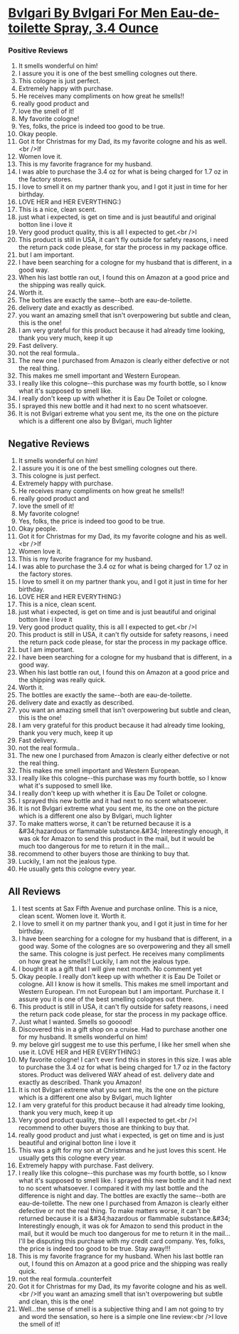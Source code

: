 # [Bvlgari By Bvlgari For Men Eau-de-toilette Spray, 3.4 Ounce](https://products.checkmycream.com/products/Bvlgari-By-Bvlgari-For-Men-Eau-de-toilette-Spray-3.4-Ounce.html)

### Positive Reviews

<ol>
      <li>It smells wonderful on him!</li>
      <li>I assure you it is one of the best smelling colognes out there.</li>
      <li>This cologne is just perfect.  </li>
      <li>Extremely happy with purchase.</li>
      <li>He receives many compliments on how great he smells!!  </li>
      <li>really good product and</li>
      <li>love the smell of it!</li>
      <li>My favorite cologne!</li>
      <li>Yes, folks, the price is indeed too good to be true.  </li>
      <li>Okay people.</li>
      <li>Got it for Christmas for my Dad, its my favorite cologne and his as well.&lt;br /&gt;If</li>
      <li>Women love it.</li>
      <li>This is my favorite fragrance for my husband.  </li>
      <li>I was able to purchase the 3.4 oz for what is being charged for 1.7 oz in the factory stores.</li>
      <li>I love to smell it on my partner thank you, and I got it just in time for her birthday.</li>
      <li>LOVE HER and HER EVERYTHING:)</li>
      <li>This is a nice, clean scent.</li>
      <li>just what i expected, is get on time and is just beautiful and original botton line i love it</li>
      <li>Very good product quality, this is all I expected to get.&lt;br /&gt;I</li>
      <li>This product is still in USA, it can&#x27;t fly outside for safety reasons, i need the return pack code please, for star the process in my package office.</li>
      <li>but I am important.   </li>
      <li>I have been searching for a cologne for my husband that is different, in a good way.  </li>
      <li>When his last bottle ran out, I found this on Amazon at a good price and the shipping was really quick.</li>
      <li>Worth it.</li>
      <li>The bottles are exactly the same--both are eau-de-toilette.  </li>
      <li>delivery date and exactly as described.</li>
      <li>you want an amazing smell that isn&#x27;t overpowering but subtle and clean, this is the one!</li>
      <li>I am very grateful for this product because it had already time looking, thank you very much, keep it up</li>
      <li>Fast delivery.</li>
      <li>not the real formula..</li>
      <li>The new one I purchased from Amazon is clearly either defective or not the real thing.  </li>
      <li>This makes me smell important and Western European.   </li>
      <li>I really like this cologne--this purchase was my fourth bottle, so I know what it&#x27;s supposed to smell like.  </li>
      <li>I really don&#x27;t keep up with whether it is Eau De Toilet or cologne.</li>
      <li>I sprayed this new bottle and it had next to no scent whatsoever.  </li>
      <li>It is not Bvlgari extreme what you sent me, its the one on the picture which is a different one also by Bvlgari, much lighter</li>
</ol>


<h2>Negative Reviews</h2>
<ol>
<li> It smells wonderful on him!</li>
<li> I assure you it is one of the best smelling colognes out there.</li>
<li> This cologne is just perfect.  </li>
<li> Extremely happy with purchase.</li>
<li> He receives many compliments on how great he smells!!  </li>
<li> really good product and</li>
<li> love the smell of it!</li>
<li> My favorite cologne!</li>
<li> Yes, folks, the price is indeed too good to be true.  </li>
<li> Okay people.</li>
<li> Got it for Christmas for my Dad, its my favorite cologne and his as well.&lt;br /&gt;If</li>
<li> Women love it.</li>
<li> This is my favorite fragrance for my husband.  </li>
<li> I was able to purchase the 3.4 oz for what is being charged for 1.7 oz in the factory stores.</li>
<li> I love to smell it on my partner thank you, and I got it just in time for her birthday.</li>
<li> LOVE HER and HER EVERYTHING:)</li>
<li> This is a nice, clean scent.</li>
<li> just what i expected, is get on time and is just beautiful and original botton line i love it</li>
<li> Very good product quality, this is all I expected to get.&lt;br /&gt;I</li>
<li> This product is still in USA, it can&#x27;t fly outside for safety reasons, i need the return pack code please, for star the process in my package office.</li>
<li> but I am important.   </li>
<li> I have been searching for a cologne for my husband that is different, in a good way.  </li>
<li> When his last bottle ran out, I found this on Amazon at a good price and the shipping was really quick.</li>
<li> Worth it.</li>
<li> The bottles are exactly the same--both are eau-de-toilette.  </li>
<li> delivery date and exactly as described.</li>
<li> you want an amazing smell that isn&#x27;t overpowering but subtle and clean, this is the one!</li>
<li> I am very grateful for this product because it had already time looking, thank you very much, keep it up</li>
<li> Fast delivery.</li>
<li> not the real formula..</li>
<li> The new one I purchased from Amazon is clearly either defective or not the real thing.  </li>
<li> This makes me smell important and Western European.   </li>
<li> I really like this cologne--this purchase was my fourth bottle, so I know what it&#x27;s supposed to smell like.  </li>
<li> I really don&#x27;t keep up with whether it is Eau De Toilet or cologne.</li>
<li> I sprayed this new bottle and it had next to no scent whatsoever.  </li>
<li> It is not Bvlgari extreme what you sent me, its the one on the picture which is a different one also by Bvlgari, much lighter</li>
<li> To make matters worse, it can&#x27;t be returned because it is a &amp;#34;hazardous or flammable substance.&amp;#34;  Interestingly enough, it was ok for Amazon to send this product in the mail, but it would be much too dangerous for me to return it in the mail...  </li>
<li> recommend to other buyers those are thinking to buy that.</li>
<li> Luckily, I am not the jealous type.</li>
<li> He usually gets this cologne every year.</li>
</ol>

<h2>All Reviews</h2>

<ol>
    <li> I test scents at Sax Fifth Avenue and purchase online. This is a nice, clean scent. Women love it. Worth it.</li>
    <li> I love to smell it on my partner thank you, and I got it just in time for her birthday.</li>
    <li> I have been searching for a cologne for my husband that is different, in a good way.  Some of the colognes are so overpowering and they all smell the same.  This cologne is just perfect.  He receives many compliments on how great he smells!!  Luckily, I am not the jealous type.</li>
    <li> I bought it as a gift that I will give next month. No comment yet</li>
    <li> Okay people. I really don&#x27;t keep up with whether it is Eau De Toilet or cologne. All I know is how it smells.  This makes me smell important and Western European.   I&#x27;m not European but I am important.   Purchase it. I assure you it is one of the best smelling colognes out there.</li>
    <li> This product is still in USA, it can&#x27;t fly outside for safety reasons, i need the return pack code please, for star the process in my package office.</li>
    <li> Just what I wanted. Smells so gooood!</li>
    <li> Discovered this in a gift shop on a cruise. Had to purchase another one for my husband. It smells wonderful on him!</li>
    <li> my belove girl suggest me to use this perfume, I like her smell when she use it. LOVE HER and HER EVERYTHING:)</li>
    <li> My favorite cologne! I can&#x27;t ever find this in stores in this size. I was able to purchase the 3.4 oz for what is being charged for 1.7 oz in the factory stores. Product was delivered WAY ahead of est. delivery date and exactly as described. Thank you Amazon!</li>
    <li> It is not Bvlgari extreme what you sent me, its the one on the picture which is a different one also by Bvlgari, much lighter</li>
    <li> I am very grateful for this product because it had already time looking, thank you very much, keep it up</li>
    <li> Very good product quality, this is all I expected to get.&lt;br /&gt;I recommend to other buyers those are thinking to buy that.</li>
    <li> really good product and just what i expected, is get on time and is just beautiful and original botton line i love it</li>
    <li> This was a gift for my son at Christmas and he just loves this scent.  He usually gets this cologne every year.</li>
    <li> Extremely happy with purchase. Fast delivery.</li>
    <li> I really like this cologne--this purchase was my fourth bottle, so I know what it&#x27;s supposed to smell like.  I sprayed this new bottle and it had next to no scent whatsoever.  I compared it with my last bottle and the difference is night and day.  The bottles are exactly the same--both are eau-de-toilette.  The new one I purchased from Amazon is clearly either defective or not the real thing.  To make matters worse, it can&#x27;t be returned because it is a &amp;#34;hazardous or flammable substance.&amp;#34;  Interestingly enough, it was ok for Amazon to send this product in the mail, but it would be much too dangerous for me to return it in the mail...  I&#x27;ll be disputing this purchase with my credit card company.  Yes, folks, the price is indeed too good to be true.  Stay away!!!</li>
    <li> This is my favorite fragrance for my husband.  When his last bottle ran out, I found this on Amazon at a good price and the shipping was really quick.</li>
    <li> not the real formula..counterfeit</li>
    <li> Got it for Christmas for my Dad, its my favorite cologne and his as well.&lt;br /&gt;If you want an amazing smell that isn&#x27;t overpowering but subtle and clean, this is the one!</li>
    <li> Well...the sense of smell is a subjective thing and I am not going to try and word the sensation, so here is a simple one line review:&lt;br /&gt;I love the smell of it!</li>
</ol>




